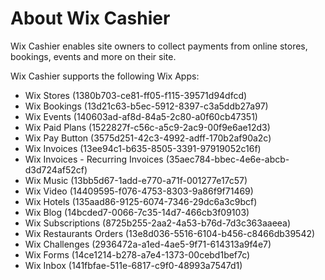 # About Wix Cashier


Wix Cashier enables site owners to collect payments from online stores, bookings, events and more on their site.

Wix Cashier supports the following Wix Apps:
- Wix Stores (1380b703-ce81-ff05-f115-39571d94dfcd)
- Wix Bookings (13d21c63-b5ec-5912-8397-c3a5ddb27a97)
- Wix Events (140603ad-af8d-84a5-2c80-a0f60cb47351)
- Wix Paid Plans (1522827f-c56c-a5c9-2ac9-00f9e6ae12d3)
- Wix Pay Button (3575d251-42c3-4992-adff-170b2af90a2c)
- Wix Invoices (13ee94c1-b635-8505-3391-97919052c16f)
- Wix Invoices - Recurring Invoices (35aec784-bbec-4e6e-abcb-d3d724af52cf)
- Wix Music (13bb5d67-1add-e770-a71f-001277e17c57)
- Wix Video (14409595-f076-4753-8303-9a86f9f71469)
- Wix Hotels (135aad86-9125-6074-7346-29dc6a3c9bcf)
- Wix Blog (14bcded7-0066-7c35-14d7-466cb3f09103)
- Wix Subscriptions (8725b255-2aa2-4a53-b76d-7d3c363aaeea)
- Wix Restaurants Orders (13e8d036-5516-6104-b456-c8466db39542)
- Wix Challenges (2936472a-a1ed-4ae5-9f71-614313a9f4e7)
- Wix Forms (14ce1214-b278-a7e4-1373-00cebd1bef7c)
- Wix Inbox (141fbfae-511e-6817-c9f0-48993a7547d1)

